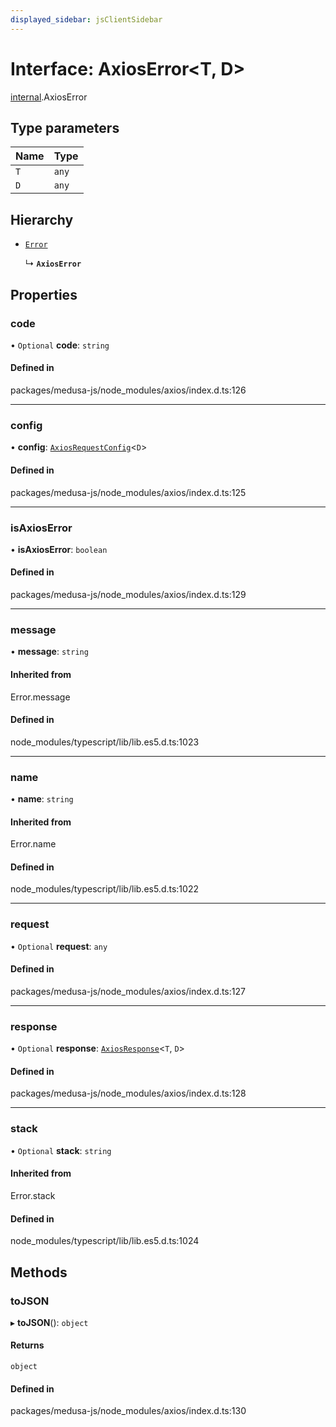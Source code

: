 ```yaml
---
displayed_sidebar: jsClientSidebar
---
```


# Interface: AxiosError<T, D\>

[internal](../modules/internal.md).AxiosError

## Type parameters

| Name | Type |
| :------ | :------ |
| `T` | `any` |
| `D` | `any` |

## Hierarchy

- [`Error`](../modules/internal.md#error)

  ↳ **`AxiosError`**

## Properties

### code

• `Optional` **code**: `string`

#### Defined in

packages/medusa-js/node_modules/axios/index.d.ts:126

___

### config

• **config**: [`AxiosRequestConfig`](internal.AxiosRequestConfig.md)<`D`\>

#### Defined in

packages/medusa-js/node_modules/axios/index.d.ts:125

___

### isAxiosError

• **isAxiosError**: `boolean`

#### Defined in

packages/medusa-js/node_modules/axios/index.d.ts:129

___

### message

• **message**: `string`

#### Inherited from

Error.message

#### Defined in

node_modules/typescript/lib/lib.es5.d.ts:1023

___

### name

• **name**: `string`

#### Inherited from

Error.name

#### Defined in

node_modules/typescript/lib/lib.es5.d.ts:1022

___

### request

• `Optional` **request**: `any`

#### Defined in

packages/medusa-js/node_modules/axios/index.d.ts:127

___

### response

• `Optional` **response**: [`AxiosResponse`](internal.AxiosResponse.md)<`T`, `D`\>

#### Defined in

packages/medusa-js/node_modules/axios/index.d.ts:128

___

### stack

• `Optional` **stack**: `string`

#### Inherited from

Error.stack

#### Defined in

node_modules/typescript/lib/lib.es5.d.ts:1024

## Methods

### toJSON

▸ **toJSON**(): `object`

#### Returns

`object`

#### Defined in

packages/medusa-js/node_modules/axios/index.d.ts:130
